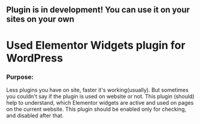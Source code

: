## Plugin is in development! You can use it on your sites on your own

# Used Elementor Widgets plugin for WordPress

### Purpose:
Less plugins you have on site, faster it's working(usually). But sometimes you couldn't say if the plugin is used on website or not.
This plugin (should) help to understand, which Elementor widgets are active and used on pages on the current website.
This plugin should be enabled only for checking, and disabled after that.
